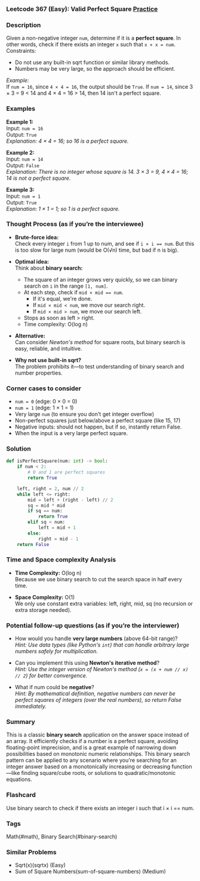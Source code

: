 ### Leetcode 367 (Easy): Valid Perfect Square [Practice](https://leetcode.com/problems/valid-perfect-square)

### Description  
Given a non-negative integer `num`, determine if it is a **perfect square**. In other words, check if there exists an integer `x` such that `x × x = num`.  
Constraints:
- Do not use any built-in sqrt function or similar library methods.
- Numbers may be very large, so the approach should be efficient.
  
*Example:*  
If `num = 16`, since `4 × 4 = 16`, the output should be `True`. If `num = 14`, since 3 × 3 = 9 < 14 and 4 × 4 = 16 > 14, then 14 isn't a perfect square.

### Examples  

**Example 1:**  
Input: `num = 16`  
Output: `True`  
*Explanation: 4 × 4 = 16; so 16 is a perfect square.*

**Example 2:**  
Input: `num = 14`  
Output: `False`  
*Explanation: There is no integer whose square is 14. 3 × 3 = 9, 4 × 4 = 16; 14 is not a perfect square.*

**Example 3:**  
Input: `num = 1`  
Output: `True`  
*Explanation: 1 × 1 = 1; so 1 is a perfect square.*

### Thought Process (as if you’re the interviewee)  
- **Brute-force idea:**  
  Check every integer `i` from 1 up to num, and see if `i × i == num`. But this is too slow for large num (would be O(√n) time, but bad if n is big).

- **Optimal idea:**  
  Think about **binary search:**  
  - The square of an integer grows very quickly, so we can binary search on `i` in the range `[1, num]`.
  - At each step, check if `mid × mid == num`.
    - If it's equal, we're done.
    - If `mid × mid < num`, we move our search right.
    - If `mid × mid > num`, we move our search left.
  - Stops as soon as left > right.
  - Time complexity: O(log n)

- **Alternative:**  
  Can consider *Newton's method* for square roots, but binary search is easy, reliable, and intuitive.

- **Why not use built-in sqrt?**  
  The problem prohibits it—to test understanding of binary search and number properties.

### Corner cases to consider  
- `num = 0` (edge: 0 × 0 = 0)
- `num = 1` (edge: 1 × 1 = 1)
- Very large `num` (to ensure you don't get integer overflow)
- Non-perfect squares just below/above a perfect square (like 15, 17)
- Negative inputs: should not happen, but if so, instantly return False.
- When the input is a very large perfect square.

### Solution

```python
def isPerfectSquare(num: int) -> bool:
    if num < 2:
        # 0 and 1 are perfect squares
        return True

    left, right = 2, num // 2
    while left <= right:
        mid = left + (right - left) // 2
        sq = mid * mid
        if sq == num:
            return True
        elif sq < num:
            left = mid + 1
        else:
            right = mid - 1
    return False
```

### Time and Space complexity Analysis  

- **Time Complexity:** O(log n)  
  Because we use binary search to cut the search space in half every time.

- **Space Complexity:** O(1)  
  We only use constant extra variables: left, right, mid, sq (no recursion or extra storage needed).

### Potential follow-up questions (as if you’re the interviewer)  

- How would you handle **very large numbers** (above 64-bit range)?  
  *Hint: Use data types (like Python's `int`) that can handle arbitrary large numbers safely for multiplication.*

- Can you implement this using **Newton's iterative method**?  
  *Hint: Use the integer version of Newton's method (`x = (x + num // x) // 2`) for better convergence.*

- What if num could be **negative**?  
  *Hint: By mathematical definition, negative numbers can never be perfect squares of integers (over the real numbers), so return False immediately.*

### Summary
This is a classic **binary search** application on the answer space instead of an array. It efficiently checks if a number is a perfect square, avoiding floating-point imprecision, and is a great example of narrowing down possibilities based on monotonic numeric relationships. This binary search pattern can be applied to any scenario where you're searching for an integer answer based on a monotonically increasing or decreasing function—like finding square/cube roots, or solutions to quadratic/monotonic equations.


### Flashcard
Use binary search to check if there exists an integer i such that i × i == num.

### Tags
Math(#math), Binary Search(#binary-search)

### Similar Problems
- Sqrt(x)(sqrtx) (Easy)
- Sum of Square Numbers(sum-of-square-numbers) (Medium)